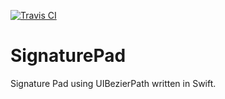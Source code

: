 [![Travis CI](httphttps://travis-ci.org/TorIsHere/SignaturePad.svg?branch=master)](https://travis-ci.org/TorIsHere/SignaturePad)

# SignaturePad
Signature Pad using UIBezierPath written in Swift.

